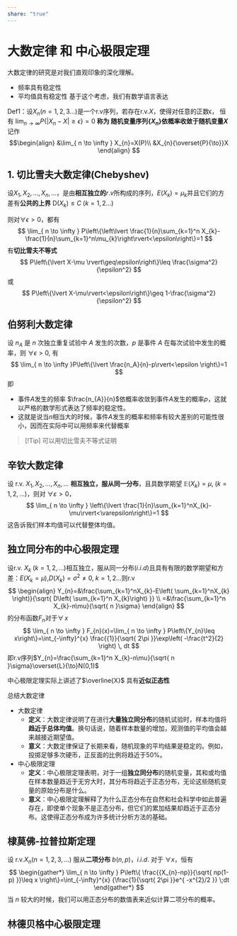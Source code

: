 ```yaml
---
share: "true"
---
```


# 大数定律 和 中心极限定理
大数定律的研究是对我们直观印象的深化理解。
- 频率具有稳定性
- 平均值具有稳定性
基于这个考虑，我们有数学语言表达

Def1：设$X_{n}(n=1,2,3\dots)$是一个r.v序列，若存在r.v.$X$，使得对任意的正数$\mathbb{\epsilon}$， 恒有 $\lim_{ n \to \infty }P\{{|X_{n}-X|\geq\epsilon}\}=0$
**称为 随机变量序列$\{X_{n}\}$依概率收敛于随机变量$X$**
记作
$$\begin{align}
&\lim_{ n \to \infty } X_{n}=X(P)\\
&X_{n}{\overset{P}{\to}}X
\end{align}
$$

## 1. 切比雪夫大数定律(Chebyshev)

设$X_{1},X_{2},\dots,X_{n},\dots，$是由**相互独立的**$r.v$所构成的序列，$E(X_{k})=\mu_{k}$并且它们的方差有**公共的上界** $\mathrm{D}(X_{k})\leq C\;(k=1,2\dots)$

则对$\forall\epsilon>0$，都有
$$
\lim_{ n \to \infty } P\left\{\left\lvert  \frac{1}{n}\sum_{k=1}^n X_{k}-\frac{1}{n}\sum_{k=1}^n\mu_{k}\right\rvert<\epsilon\right\}=1
$$
有**切比雪夫不等式**
$$
P\left\{\lvert X-\mu \rvert\geq\epsilon\right\}\leq \frac{\sigma^2}{\epsilon^2}
$$
或
$$
P\left\{\lvert X-\mu\rvert<\epsilon\right\}\geq 1-\frac{\sigma^2}{\epsilon^2}
$$

## 伯努利大数定律
设 $n_A$ 是 $n$ 次独立重复试验中 $A$ 发生的次数，$p$ 是事件 $A$ 在每次试验中发生的概率，则 $\forall\epsilon>0$, 有
$$
\lim_{ n \to \infty }P\left\{\lvert \frac{n_A}{n}-p\rvert<\epsilon \right\}=1
$$
即
- 事件$A$发生的频率 $\frac{n_{A}}{n}$依概率收敛到事件$A$发生的概率$p$，这就以严格的数学形式表达了频率的稳定性。
- 这就是说当$n$相当大的时候，事件$A$发生的概率和频率有较大差别的可能性很小，因而在实际中可以用频率来代替概率

> [!Tip] 可以用切比雪夫不等式证明

## 辛钦大数定律
设 r.v. $X_{1},X_{2},\dots,X_{n},\dots$ **相互独立，服从同一分布**，且具数学期望 $\mathbb{E}(X_{k})=\mu,\;(k=1,2,\dots)$，则对 $\forall\varepsilon>0$，
$$
\lim_{ n \to \infty } \left\{\lvert \frac{1}{n}\sum_{k=1}^nX_{k}-\mu\rvert<\varepsilon\right\}=1
$$
这告诉我们样本均值可以代替整体均值。

## 独立同分布的中心极限定理

设r.v. $X_{k}\;(k=1,2,\dots)$相互独立，服从同一分布$(i.i.d)$且具有有限的数学期望和方差：$E(X_{k}=\mu)$,$D(X_{k})=\sigma^2\neq{0},\;k=1,2\dots$则r.v
$$
\begin{align}
Y_{n}=&\frac{\sum_{k=1}^nX_{k}-E\left( \sum_{k=1}^nX_{k} \right)}{\sqrt{ D\left( \sum_{k=1}^n X_{k}\right) }} \\
=&\frac{\sum_{k=1}^n X_{k}-n\mu}{\sqrt{ n }\sigma}
\end{align}
$$
的分布函数$F_n$对于$\forall \,x$
$$
\lim_{ n \to \infty } F_{n}(x)=\lim_{ n \to \infty } P\left\{Y_{n}\leq x\right\}=\int_{-\infty}^{x} \frac{{1}}{\sqrt{ 2\pi }}\exp\left( -\frac{t^2}{2} \right) \, dt 
$$
即r.v序列$Y_{n}=\frac{\sum_{k=1}^n X_{k}-n\mu}{\sqrt{ n }\sigma}\overset{L}{\to}N(0,1)$

中心极限定理实际上讲述了$\overline{X}$ 具有**近似正态性**

总结大数定律
- 大数定律
	- **定义**：大数定律说明了在进行**大量独立同分布**的随机试验时，样本均值将**趋近于总体均值**。换句话说，随着样本数量的增加，观测值的平均值会越来越接近期望值。
	- **意义**：大数定律保证了长期来看，随机现象的平均结果是稳定的。例如，投掷足够多次硬币，正反面的比例将趋近于50%。
- 中心极限定理
	- **定义**：中心极限定理表明，对于一组**独立同分布**的随机变量，其和或均值在样本数量趋近于无穷大时，其分布将趋近于正态分布，无论这些随机变量的原始分布是什么。
	- **意义**：中心极限定理解释了为什么正态分布在自然和社会科学中如此普遍存在，即使单个现象不是正态分布，但它们的累加结果却趋近于正态分布。这使得正态分布成为许多统计分析方法的基础。

## 棣莫佛-拉普拉斯定理
设 r.v.$X_{n}(n=1,2,3,\dots)$ 服从**二项分布** $b(n,p)$，$i.i.d.$ 对于 $\forall x$，恒有
$$
\begin{gather*}
\lim_{ n \to \infty } P\left\{ \frac{{X_{n}-np}}{\sqrt{ np(1-p) }}\leq x \right\}=\int_{-\infty}^{x} {\frac{1}{\sqrt{ 2\pi }}e^{ -x^{2}/2 }} \;dt
\end{gather*}
$$ 当 $n$ 较大的时候，我们可以用正态分布的数值表来近似计算二项分布的概率。

## 林德贝格中心极限定理
